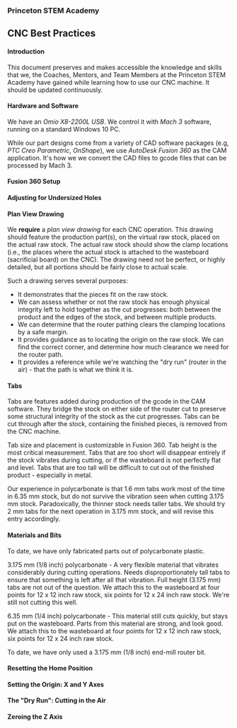 ### Princeton STEM Academy

## CNC Best Practices

#### Introduction

This document preserves and makes accessible the knowledge and skills that we, the Coaches, Mentors, and Team Members at the Princeton STEM Academy have gained while learning how to use our CNC machine.
It should be updated continuously.

#### Hardware and Software

We have an _Omio X8-2200L USB_.  We control it with _Mach 3_ software, running on a standard Windows 10 PC.

While our part designs come from a variety of CAD software packages (e.g, _PTC Creo Parametric_, _OnShape_), we use _AutoDesk Fusion 360_ as the CAM application.
It's how we we convert the CAD files to gcode files that can be processed by Mach 3.

#### Fusion 360 Setup

#### Adjusting for Undersized Holes

#### Plan View Drawing

We **require** a _plan view drawing_ for each CNC operation.
This drawing should feature the production part(s), on the virtual raw stock, placed on the actual raw stock.
The actual raw stock should show the clamp locations (i.e., the places where the actual stock is attached to the wasteboard (sacrificial board) on the CNC).
The drawing need not be perfect, or highly detailed, but all portions should be fairly close to actual scale.

Such a drawing serves several purposes:

- It demonstrates that the pieces fit on the raw stock.
- We can assess whether or not the raw stock has enough physical integrity left to hold together as the cut progresses: both between the product and the edges of the stock, and between multiple products.
- We can determine that the router pathing clears the clamping locations by a safe margin.
- It provides guidance as to locating the origin on the raw stock.  We can find the correct corner, and determine how much clearance we need for the router path.
- It provides a reference while we're watching the "dry run" (router in the air) - that the path is what we think it is.

#### Tabs

Tabs are features added during production of the gcode in the CAM software.
They bridge the stock on either side of the router cut to preserve some structural integrity of the stock as the cut progresses.
Tabs can be cut through after the stock, containing the finished pieces, is removed from the CNC machine.

Tab size and placement is customizable in Fusion 360.
Tab height is the most critical measurement.
Tabs that are too short will disappear entirely if the stock vibrates during cutting, or if the wasteboard is not perfectly flat and level.
Tabs that are too tall will be difficult to cut out of the finished product - especially in metal.

Our experience in polycarbonate is that 1.6 mm tabs work most of the time in 6.35 mm stock, but do not survive the vibration seen when cutting 3.175 mm stock.
Paradoxically, the thinner stock needs taller tabs.
We should try 2 mm tabs for the next operation in 3.175 mm stock, and will revise this entry accordingly.

#### Materials and Bits

To date, we have only fabricated parts out of polycarbonate plastic.

3.175 mm (1/8 inch) polycarbonate - A very flexible material that vibrates considerably during cutting operations.
Needs disproportionately tall tabs to ensure that something is left after all that vibration.
Full height (3.175 mm) tabs are not out of the question.
We attach this to the wasteboard at four points for 12 x 12 inch raw stock, six points for 12 x 24 inch raw stock.
We're still not cutting this well.

6.35 mm (1/4 inch) polycarbonate - This material still cuts quickly, but stays put on the wasteboard.
Parts from this material are strong, and look good.
We attach this to the wasteboard at four points for 12 x 12 inch raw stock, six points for 12 x 24 inch raw stock.

To date, we have only used a 3.175 mm (1/8 inch) end-mill router bit.

#### Resetting the Home Position

#### Setting the Origin: X and Y Axes

#### The "Dry Run": Cutting in the Air

#### Zeroing the Z Axis
